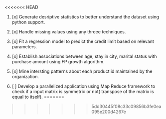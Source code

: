 
<<<<<<< HEAD
1. [x]  Generate desriptive statistics to better understand the dataset using python support.

2. [x] Handle missing values using any threee techniques.

3. [x] Fit a regression model to predict the credit limit based on relevant parameters.		

4. [x] Establish associations between age, stay in city, marital status with purchase amount using FP growth algorithm.

5. [x] Mine intersting patterns about each product id maintained by the organization.

6. [ ] Develop a parallelized application using Map Reduce framework to check if a input matrix is symmetric 		or not( transpose of the matrix is equal to itself).
=======
>>>>>>> 5dd30445f08c33c09856b3fe0ea095e200d4267e
